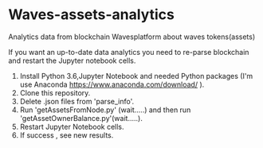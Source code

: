 # Waves-assets-analytics
Analytics data from blockchain Wavesplatform about waves tokens(assets) 

If you want an up-to-date data analytics you need to re-parse blockchain and restart the Jupyter notebook cells.<br>

1. Install Python 3.6,Jupyter Notebook and needed Python packages (I'm use Anaconda https://www.anaconda.com/download/ ).<br>
2. Clone this repository.<br>
3. Delete .json files from 'parse_info'.<br>
4. Run 'getAssetsFromNode.py' (wait.....) and then run 'getAssetOwnerBalance.py'(wait.....).<br>
5. Restart Jupyter Notebook cells.<br>
6. If success , see new results.<br>
